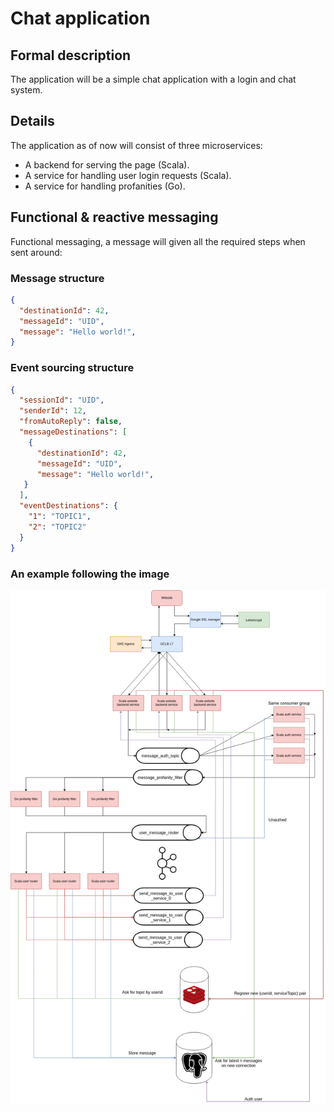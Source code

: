 # Chat application
## Formal description
The application will be a simple chat application with a login and chat system.
## Details
The application as of now will consist of three microservices:
* A backend for serving the page (Scala).
* A service for handling user login requests (Scala).
* A service for handling profanities (Go).
## Functional & reactive messaging
Functional messaging, a message will given all the required steps when sent around:

### Message structure
```json
{
  "destinationId": 42,
  "messageId": "UID",
  "message": "Hello world!",
}

```

### Event sourcing structure
```json
{
  "sessionId": "UID",
  "senderId": 12,
  "fromAutoReply": false,
  "messageDestinations": [
    {
      "destinationId": 42,
      "messageId": "UID",
      "message": "Hello world!",
   }
  ],
  "eventDestinations": {
    "1": "TOPIC1",
    "2": "TOPIC2"
  }
}
```
### An example following the image
![img0](stack.png)
